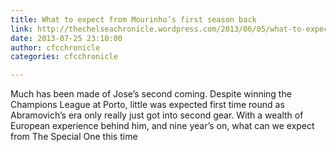 ```yaml
---
title: What to expect from Mourinho’s first season back
link: http://thechelseachronicle.wordpress.com/2013/06/05/what-to-expect-from-mourinhos-first-season-back/
date: 2013-07-25 23:10:00
author: cfcchronicle
categories: cfcchronicle

---
```


Much has been made of Jose’s second coming. Despite winning the Champions League at Porto, little was expected first time round as Abramovich’s era only really just got into second gear. With a wealth of European experience behind him, and nine year’s on, what can we expect from The Special One this time